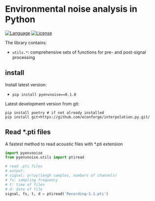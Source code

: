 Environmental noise analysis in Python
=====================

[![Language](https://img.shields.io/badge/python-v3.7-green.svg)](https://www.python.org/)
[![License](https://img.shields.io/badge/license-MIT-green.svg)](https://github.com/ducphucnguyen/PyEnvNoise/blob/master/LICENSE)

The library contains:

- `utils.*`: comprehensive sets of functions for pre- and post-signal processing


## install

Install latest version:

- `pip install pyenvnoise==0.1.0`

Latest development version from git:

```
pip install poetry # if not already installed
pip install git+https://github.com/econforge/interpolation.py.git/
```

## Read *.pti files

A fastest method to read acoustic files with *.pti extension

```python
import pyenvnoise
from pyenvnoise.utils import ptiread

# read .pti files
# output:
# signal: array(lengh samples, numbers of channels)
# fs: sampling frequency
# t: time of files
# d: date of file
signal, fs, t, d = ptiread('Recording-1.1.pti')

